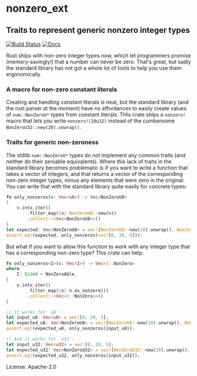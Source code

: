 # nonzero_ext

## Traits to represent generic nonzero integer types
[![Build Status](https://travis-ci.com/antifuchs/nonzero_ext.svg?branch=master)](https://travis-ci.com/antifuchs/nonzero_ext) [![Docs](https://docs.rs/nonzero_ext/badge.svg)](https://docs.rs/nonzero_ext)

Rust ships with non-zero integer types now, which let programmers
promise (memory-savingly!) that a number can never be zero. That's
great, but sadly the standard library has not got a whole lot of
tools to help you use them ergonomically.

### A macro for non-zero constant literals

Creating and handling constant literals is neat, but the standard
library (and the rust parser at the moment) have no affordances to
easily create values of `num::NonZeroU*` types from constant
literals. THis crate ships a `nonzero!` macro that lets you write
`nonzero!(20u32)` instead of the cumbersome
`NonZeroU32::new(20).unwrap()`.

### Traits for generic non-zeroness

The stdlib `num::NonZeroU*` types do not implement any common
traits (and neither do their zeroable equivalents).  Where this
lack of traits in the standard library becomes problematic is if
you want to write a function that takes a vector of integers, and
that returns a vector of the corresponding non-zero integer types,
minus any elements that were zero in the original. You can write
that with the standard library quite easily for concrete types:

```rust
fn only_nonzeros(v: Vec<u8>) -> Vec<NonZeroU8>
{
    v.into_iter()
        .filter_map(|n| NonZeroU8::new(n))
        .collect::<Vec<NonZeroU8>>()
}
let expected: Vec<NonZeroU8> = vec![NonZeroU8::new(20).unwrap(), NonZeroU8::new(5).unwrap()];
assert_eq!(expected, only_nonzeros(vec![0, 20, 5]));
```

But what if you want to allow this function to work with any
integer type that has a corresponding non-zero type? This crate
can help:

```rust
fn only_nonzeros<I>(v: Vec<I>) -> Vec<I::NonZero>
where
    I: Sized + NonZeroAble,
{
    v.into_iter()
        .filter_map(|n| n.as_nonzero())
        .collect::<Vec<I::NonZero>>()
}

// It works for `u8`:
let input_u8: Vec<u8> = vec![0, 20, 5];
let expected_u8: Vec<NonZeroU8> = vec![NonZeroU8::new(20).unwrap(), NonZeroU8::new(5).unwrap()];
assert_eq!(expected_u8, only_nonzeros(input_u8));

// And it works for `u32`:
let input_u32: Vec<u32> = vec![0, 20, 5];
let expected_u32: Vec<NonZeroU32> = vec![NonZeroU32::new(20).unwrap(), NonZeroU32::new(5).unwrap()];
assert_eq!(expected_u32, only_nonzeros(input_u32));
```


License: Apache-2.0
